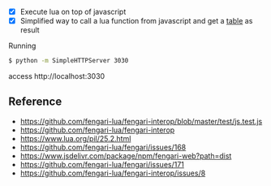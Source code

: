 * [x] Execute lua on top of javascript
* [x] Simplified way to call a lua function from javascript and get a [table][1] as result

Running

```bash
$ python -m SimpleHTTPServer 3030
```

access http://localhost:3030

[1]: https://www.lua.org/pil/2.5.html

## Reference

* https://github.com/fengari-lua/fengari-interop/blob/master/test/js.test.js
* https://github.com/fengari-lua/fengari-interop
* https://www.lua.org/pil/25.2.html
* https://github.com/fengari-lua/fengari/issues/168
* https://www.jsdelivr.com/package/npm/fengari-web?path=dist
* https://github.com/fengari-lua/fengari/issues/171
* https://github.com/fengari-lua/fengari-interop/issues/8